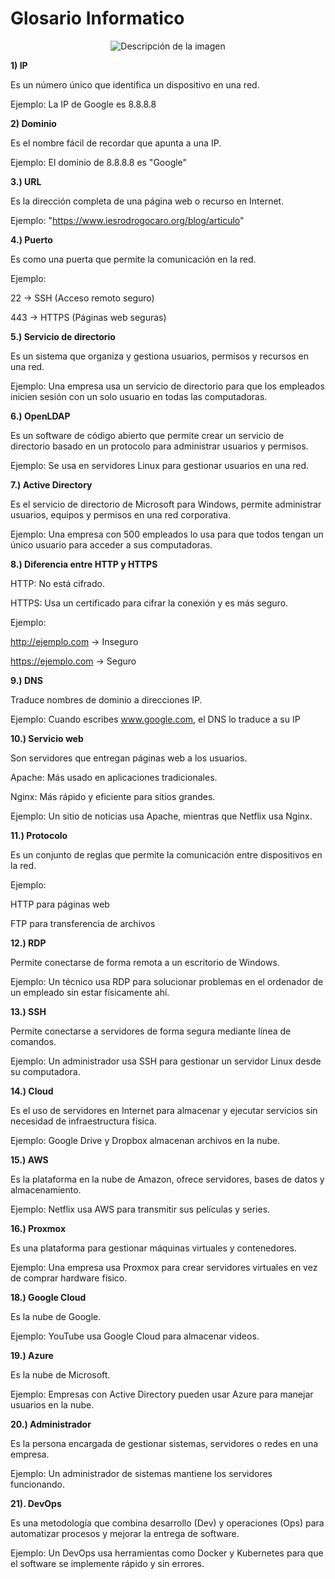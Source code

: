 # Glosario Informatico


<p align="center">
  <img src="(img/iso.gif)" alt="Descripción de la imagen">
</p>



**1) IP**


Es un número único que identifica un dispositivo en una red.


 Ejemplo: La IP de Google es 8.8.8.8


**2) Dominio**


Es el nombre fácil de recordar que apunta a una IP.


 Ejemplo: El dominio de 8.8.8.8 es "Google"
 

**3.) URL**


Es la dirección completa de una página web o recurso en Internet.

 
 Ejemplo: "https://www.iesrodrogocaro.org/blog/articulo"

**4.) Puerto**


Es como una puerta que permite la comunicación en la red.

Ejemplo:

22 → SSH (Acceso remoto seguro)

443 → HTTPS (Páginas web seguras)


**5.) Servicio de directorio**


Es un sistema que organiza y gestiona usuarios, permisos y recursos en una red.


 Ejemplo: Una empresa usa un servicio de directorio para que los empleados inicien sesión con un solo usuario en todas las computadoras.


**6.) OpenLDAP**


Es un software de código abierto que permite crear un servicio de directorio basado en un protocolo para administrar usuarios y permisos.


 Ejemplo: Se usa en servidores Linux para gestionar usuarios en una red.


**7.) Active Directory**


Es el servicio de directorio de Microsoft para Windows, permite administrar usuarios, equipos y permisos en una red corporativa.


 Ejemplo: Una empresa con 500 empleados lo usa para que todos tengan un único usuario para acceder a sus computadoras.


**8.) Diferencia entre HTTP y HTTPS**


HTTP: No está cifrado.

HTTPS: Usa un certificado para cifrar la conexión y es más seguro.


 Ejemplo:

 
http://ejemplo.com → Inseguro


https://ejemplo.com → Seguro


**9.) DNS**


Traduce nombres de dominio a direcciones IP.


 Ejemplo: Cuando escribes www.google.com, el DNS lo traduce a su IP


**10.) Servicio web**


Son servidores que entregan páginas web a los usuarios.


Apache: Más usado en aplicaciones tradicionales.


Nginx: Más rápido y eficiente para sitios grandes.


 Ejemplo: Un sitio de noticias usa Apache, mientras que Netflix usa Nginx.

 
**11.) Protocolo**
    
Es un conjunto de reglas que permite la comunicación entre dispositivos en la red.

 
 Ejemplo:
 

HTTP para páginas web


FTP para transferencia de archivos

**12.) RDP**


Permite conectarse de forma remota a un escritorio de Windows.


 Ejemplo: Un técnico usa RDP para solucionar problemas en el ordenador de un empleado sin estar físicamente ahí.


**13.) SSH**


Permite conectarse a servidores de forma segura mediante línea de comandos.


 
Ejemplo: Un administrador usa SSH para gestionar un servidor Linux desde su computadora.


**14.) Cloud**


Es el uso de servidores en Internet para almacenar y ejecutar servicios sin necesidad de infraestructura física.


Ejemplo: Google Drive y Dropbox almacenan archivos en la nube.


**15.) AWS**


Es la plataforma en la nube de Amazon, ofrece servidores, bases de datos y almacenamiento.


Ejemplo: Netflix usa AWS para transmitir sus películas y series.


**16.) Proxmox**

Es una plataforma para gestionar máquinas virtuales y contenedores.


Ejemplo: Una empresa usa Proxmox para crear servidores virtuales en vez de comprar hardware físico.


**18.) Google Cloud**


Es la nube de Google.


Ejemplo: YouTube usa Google Cloud para almacenar videos.


**19.) Azure**


Es la nube de Microsoft.


 Ejemplo: Empresas con Active Directory pueden usar Azure para manejar usuarios en la nube.


**20.) Administrador**


Es la persona encargada de gestionar sistemas, servidores o redes en una empresa.

 
 Ejemplo: Un administrador de sistemas mantiene los servidores funcionando.

**21). DevOps**


Es una metodología que combina desarrollo (Dev) y operaciones (Ops) para automatizar procesos y mejorar la entrega de software.


Ejemplo: Un DevOps usa herramientas como Docker y Kubernetes para que el software se implemente rápido y sin errores.
